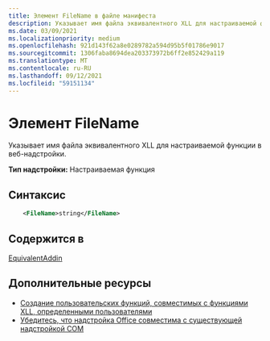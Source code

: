 ```yaml
---
title: Элемент FileName в файле манифеста
description: Указывает имя файла эквивалентного XLL для настраиваемой функции в веб-надстройки.
ms.date: 03/09/2021
ms.localizationpriority: medium
ms.openlocfilehash: 921d143f62a8e0289782a594d95b5f01786e9017
ms.sourcegitcommit: 1306faba8694dea203373972b6ff2e852429a119
ms.translationtype: MT
ms.contentlocale: ru-RU
ms.lasthandoff: 09/12/2021
ms.locfileid: "59151134"
---
```

# <a name="filename-element"></a>Элемент FileName

Указывает имя файла эквивалентного XLL для настраиваемой функции в веб-надстройки.

**Тип надстройки:** Настраиваемая функция

## <a name="syntax"></a>Синтаксис

```XML
    <FileName>string</FileName>  
```

## <a name="contained-in"></a>Содержится в

[EquivalentAddin](equivalentaddin.md)


## <a name="see-also"></a>Дополнительные ресурсы

- [Создание пользовательских функций, совместимых с функциями XLL, определенными пользователями](../../excel/make-custom-functions-compatible-with-xll-udf.md)
- [Убедитесь, что надстройка Office совместима с существующей надстройкой COM](../../develop/make-office-add-in-compatible-with-existing-com-add-in.md)